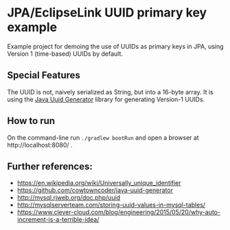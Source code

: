 # JPA/EclipseLink UUID primary key example

Example project for demoing the use of UUIDs as primary keys in JPA, using 
Version 1 (time-based) UUIDs by default.

## Special Features

The UUID is not, naively serialized as String, but into a 16-byte array.
It is using the [Java Uuid Generator](https://github.com/cowtowncoder/java-uuid-generator)
library for generating Version-1 UUIDs.

## How to run

On the command-line run `./gradlew bootRun` and open a browser at http://localhost:8080/ .

## Further references:

* https://en.wikipedia.org/wiki/Universally_unique_identifier
* https://github.com/cowtowncoder/java-uuid-generator
* http://mysql.rjweb.org/doc.php/uuid
* http://mysqlserverteam.com/storing-uuid-values-in-mysql-tables/
* https://www.clever-cloud.com/blog/engineering/2015/05/20/why-auto-increment-is-a-terrible-idea/
